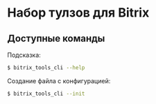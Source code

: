 # Набор тулзов для Bitrix

## Доступные команды
Подсказка:
```bash
$ bitrix_tools_cli --help
```

Создание файла с конфигурацией:
```bash
$ bitrix_tools_cli --init
```